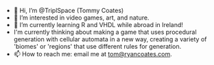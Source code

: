 - 👋 Hi, I’m @TriplSpace (Tommy Coates)
- 👀 I’m interested in video games, art, and nature.
- 🌱 I’m currently learning R and VHDL while abroad in Ireland!
- I'm currently thinking about making a game that uses procedural generation with cellular automata in a new way, creating a variety of 'biomes' or 'regions'
  that use different rules for generation.
- 📫 How to reach me: email me at tom@ryancoates.com.

<!---
TriplSpace/TriplSpace is a ✨ special ✨ repository because its `README.md` (this file) appears on your GitHub profile.
You can click the Preview link to take a look at your changes.
--->
